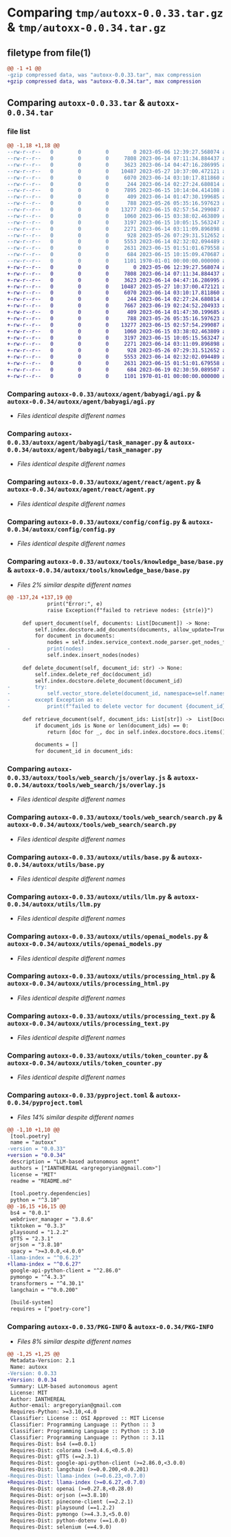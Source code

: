 # Comparing `tmp/autoxx-0.0.33.tar.gz` & `tmp/autoxx-0.0.34.tar.gz`

## filetype from file(1)

```diff
@@ -1 +1 @@
-gzip compressed data, was "autoxx-0.0.33.tar", max compression
+gzip compressed data, was "autoxx-0.0.34.tar", max compression
```

## Comparing `autoxx-0.0.33.tar` & `autoxx-0.0.34.tar`

### file list

```diff
@@ -1,18 +1,18 @@
--rw-r--r--   0        0        0        0 2023-05-06 12:39:27.568074 autoxx-0.0.33/README.md
--rw-r--r--   0        0        0     7808 2023-06-14 07:11:34.884437 autoxx-0.0.33/autoxx/agent/babyagi/agi.py
--rw-r--r--   0        0        0     3623 2023-06-14 04:47:16.286995 autoxx-0.0.33/autoxx/agent/babyagi/task_manager.py
--rw-r--r--   0        0        0    10487 2023-05-27 10:37:00.472121 autoxx-0.0.33/autoxx/agent/react/agent.py
--rw-r--r--   0        0        0     6070 2023-06-14 03:10:17.811860 autoxx-0.0.33/autoxx/config/config.py
--rw-r--r--   0        0        0      244 2023-06-14 02:27:24.680814 autoxx-0.0.33/autoxx/setup.py
--rw-r--r--   0        0        0     7895 2023-06-15 10:14:04.414108 autoxx-0.0.33/autoxx/tools/knowledge_base/base.py
--rw-r--r--   0        0        0      409 2023-06-14 01:47:30.199685 autoxx-0.0.33/autoxx/tools/llm/base.py
--rw-r--r--   0        0        0      788 2023-05-26 05:35:16.597623 autoxx-0.0.33/autoxx/tools/web_search/js/overlay.js
--rw-r--r--   0        0        0    13277 2023-06-15 02:57:54.299087 autoxx-0.0.33/autoxx/tools/web_search/search.py
--rw-r--r--   0        0        0     1060 2023-06-15 03:38:02.463809 autoxx-0.0.33/autoxx/utils/base.py
--rw-r--r--   0        0        0     3197 2023-06-15 10:05:15.563247 autoxx-0.0.33/autoxx/utils/llm.py
--rw-r--r--   0        0        0     2271 2023-06-14 03:11:09.896898 autoxx-0.0.33/autoxx/utils/openai_models.py
--rw-r--r--   0        0        0      928 2023-05-26 07:29:31.512652 autoxx-0.0.33/autoxx/utils/processing_html.py
--rw-r--r--   0        0        0     5553 2023-06-14 02:32:02.094489 autoxx-0.0.33/autoxx/utils/processing_text.py
--rw-r--r--   0        0        0     2631 2023-06-15 01:51:01.679558 autoxx-0.0.33/autoxx/utils/token_counter.py
--rw-r--r--   0        0        0      684 2023-06-15 10:15:09.470687 autoxx-0.0.33/pyproject.toml
--rw-r--r--   0        0        0     1101 1970-01-01 00:00:00.000000 autoxx-0.0.33/PKG-INFO
+-rw-r--r--   0        0        0        0 2023-05-06 12:39:27.568074 autoxx-0.0.34/README.md
+-rw-r--r--   0        0        0     7808 2023-06-14 07:11:34.884437 autoxx-0.0.34/autoxx/agent/babyagi/agi.py
+-rw-r--r--   0        0        0     3623 2023-06-14 04:47:16.286995 autoxx-0.0.34/autoxx/agent/babyagi/task_manager.py
+-rw-r--r--   0        0        0    10487 2023-05-27 10:37:00.472121 autoxx-0.0.34/autoxx/agent/react/agent.py
+-rw-r--r--   0        0        0     6070 2023-06-14 03:10:17.811860 autoxx-0.0.34/autoxx/config/config.py
+-rw-r--r--   0        0        0      244 2023-06-14 02:27:24.680814 autoxx-0.0.34/autoxx/setup.py
+-rw-r--r--   0        0        0     7667 2023-06-19 02:24:52.204933 autoxx-0.0.34/autoxx/tools/knowledge_base/base.py
+-rw-r--r--   0        0        0      409 2023-06-14 01:47:30.199685 autoxx-0.0.34/autoxx/tools/llm/base.py
+-rw-r--r--   0        0        0      788 2023-05-26 05:35:16.597623 autoxx-0.0.34/autoxx/tools/web_search/js/overlay.js
+-rw-r--r--   0        0        0    13277 2023-06-15 02:57:54.299087 autoxx-0.0.34/autoxx/tools/web_search/search.py
+-rw-r--r--   0        0        0     1060 2023-06-15 03:38:02.463809 autoxx-0.0.34/autoxx/utils/base.py
+-rw-r--r--   0        0        0     3197 2023-06-15 10:05:15.563247 autoxx-0.0.34/autoxx/utils/llm.py
+-rw-r--r--   0        0        0     2271 2023-06-14 03:11:09.896898 autoxx-0.0.34/autoxx/utils/openai_models.py
+-rw-r--r--   0        0        0      928 2023-05-26 07:29:31.512652 autoxx-0.0.34/autoxx/utils/processing_html.py
+-rw-r--r--   0        0        0     5553 2023-06-14 02:32:02.094489 autoxx-0.0.34/autoxx/utils/processing_text.py
+-rw-r--r--   0        0        0     2631 2023-06-15 01:51:01.679558 autoxx-0.0.34/autoxx/utils/token_counter.py
+-rw-r--r--   0        0        0      684 2023-06-19 02:30:59.089507 autoxx-0.0.34/pyproject.toml
+-rw-r--r--   0        0        0     1101 1970-01-01 00:00:00.000000 autoxx-0.0.34/PKG-INFO
```

### Comparing `autoxx-0.0.33/autoxx/agent/babyagi/agi.py` & `autoxx-0.0.34/autoxx/agent/babyagi/agi.py`

 * *Files identical despite different names*

### Comparing `autoxx-0.0.33/autoxx/agent/babyagi/task_manager.py` & `autoxx-0.0.34/autoxx/agent/babyagi/task_manager.py`

 * *Files identical despite different names*

### Comparing `autoxx-0.0.33/autoxx/agent/react/agent.py` & `autoxx-0.0.34/autoxx/agent/react/agent.py`

 * *Files identical despite different names*

### Comparing `autoxx-0.0.33/autoxx/config/config.py` & `autoxx-0.0.34/autoxx/config/config.py`

 * *Files identical despite different names*

### Comparing `autoxx-0.0.33/autoxx/tools/knowledge_base/base.py` & `autoxx-0.0.34/autoxx/tools/knowledge_base/base.py`

 * *Files 2% similar despite different names*

```diff
@@ -137,24 +137,19 @@
             print("Error:", e)
             raise Exception(f"failed to retrieve nodes: {str(e)}")
 
     def upsert_document(self, documents: List[Document]) -> None:
         self.index.docstore.add_documents(documents, allow_update=True)
         for document in documents:
             nodes = self.index.service_context.node_parser.get_nodes_from_documents([document])
-            print(nodes)
             self.index.insert_nodes(nodes)
 
     def delete_document(self, document_id: str) -> None:
         self.index.delete_ref_doc(document_id)
         self.index.docstore.delete_document(document_id)
-        try:
-            self.vector_store.delete(document_id, namespace=self.namespace)
-        except Exception as e:
-            print(f"failed to delete vector for document {document_id}: {str(e)}")
 
     def retrieve_document(self, document_ids: List[str]) ->  List[Document]:
         if document_ids is None or len(document_ids) == 0:
             return [doc for _, doc in self.index.docstore.docs.items()]
 
         documents = []
         for document_id in document_ids:
```

### Comparing `autoxx-0.0.33/autoxx/tools/web_search/js/overlay.js` & `autoxx-0.0.34/autoxx/tools/web_search/js/overlay.js`

 * *Files identical despite different names*

### Comparing `autoxx-0.0.33/autoxx/tools/web_search/search.py` & `autoxx-0.0.34/autoxx/tools/web_search/search.py`

 * *Files identical despite different names*

### Comparing `autoxx-0.0.33/autoxx/utils/base.py` & `autoxx-0.0.34/autoxx/utils/base.py`

 * *Files identical despite different names*

### Comparing `autoxx-0.0.33/autoxx/utils/llm.py` & `autoxx-0.0.34/autoxx/utils/llm.py`

 * *Files identical despite different names*

### Comparing `autoxx-0.0.33/autoxx/utils/openai_models.py` & `autoxx-0.0.34/autoxx/utils/openai_models.py`

 * *Files identical despite different names*

### Comparing `autoxx-0.0.33/autoxx/utils/processing_html.py` & `autoxx-0.0.34/autoxx/utils/processing_html.py`

 * *Files identical despite different names*

### Comparing `autoxx-0.0.33/autoxx/utils/processing_text.py` & `autoxx-0.0.34/autoxx/utils/processing_text.py`

 * *Files identical despite different names*

### Comparing `autoxx-0.0.33/autoxx/utils/token_counter.py` & `autoxx-0.0.34/autoxx/utils/token_counter.py`

 * *Files identical despite different names*

### Comparing `autoxx-0.0.33/pyproject.toml` & `autoxx-0.0.34/pyproject.toml`

 * *Files 14% similar despite different names*

```diff
@@ -1,10 +1,10 @@
 [tool.poetry]
 name = "autoxx"
-version = "0.0.33"
+version = "0.0.34"
 description = "LLM-based autonomous agent"
 authors = ["IANTHEREAL <argregoryian@gmail.com>"]
 license = "MIT"
 readme = "README.md"
 
 [tool.poetry.dependencies]
 python = "^3.10"
@@ -16,15 +16,15 @@
 bs4 = "0.0.1"
 webdriver_manager = "3.8.6"
 tiktoken = "0.3.3"
 playsound = "1.2.2"
 gTTS = "2.3.1"
 orjson = "3.8.10"
 spacy = ">=3.0.0,<4.0.0"
-llama-index = "^0.6.23"
+llama-index = "^0.6.27"
 google-api-python-client = "^2.86.0"
 pymongo = "^4.3.3"
 transformers = "^4.30.1"
 langchain = "^0.0.200"
 
 [build-system]
 requires = ["poetry-core"]
```

### Comparing `autoxx-0.0.33/PKG-INFO` & `autoxx-0.0.34/PKG-INFO`

 * *Files 8% similar despite different names*

```diff
@@ -1,25 +1,25 @@
 Metadata-Version: 2.1
 Name: autoxx
-Version: 0.0.33
+Version: 0.0.34
 Summary: LLM-based autonomous agent
 License: MIT
 Author: IANTHEREAL
 Author-email: argregoryian@gmail.com
 Requires-Python: >=3.10,<4.0
 Classifier: License :: OSI Approved :: MIT License
 Classifier: Programming Language :: Python :: 3
 Classifier: Programming Language :: Python :: 3.10
 Classifier: Programming Language :: Python :: 3.11
 Requires-Dist: bs4 (==0.0.1)
 Requires-Dist: colorama (>=0.4.6,<0.5.0)
 Requires-Dist: gTTS (==2.3.1)
 Requires-Dist: google-api-python-client (>=2.86.0,<3.0.0)
 Requires-Dist: langchain (>=0.0.200,<0.0.201)
-Requires-Dist: llama-index (>=0.6.23,<0.7.0)
+Requires-Dist: llama-index (>=0.6.27,<0.7.0)
 Requires-Dist: openai (>=0.27.8,<0.28.0)
 Requires-Dist: orjson (==3.8.10)
 Requires-Dist: pinecone-client (==2.2.1)
 Requires-Dist: playsound (==1.2.2)
 Requires-Dist: pymongo (>=4.3.3,<5.0.0)
 Requires-Dist: python-dotenv (==1.0.0)
 Requires-Dist: selenium (==4.9.0)
```

